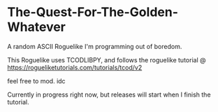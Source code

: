 # The-Quest-For-The-Golden-Whatever

A random ASCII Roguelike I'm programming out of boredom.

This Roguelike uses TCODLIBPY, and follows the roguelike tutorial @ https://rogueliketutorials.com/tutorials/tcod/v2

feel free to mod. idc

Currently in progress right now, but releases will start when I finish the tutorial.
